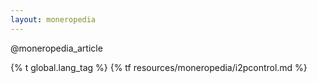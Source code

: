 ```yaml
---
layout: moneropedia
---
```


@moneropedia_article

{% t global.lang_tag %}
{% tf resources/moneropedia/i2pcontrol.md %}
